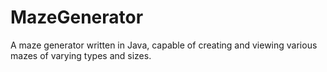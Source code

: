 MazeGenerator
=============

A maze generator written in Java, capable of creating and viewing various mazes of varying types and sizes.
